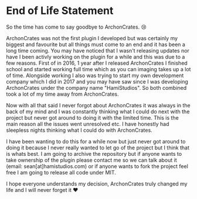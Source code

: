 # End of Life Statement

So the time has come to say goodbye to ArchonCrates. 😢

ArchonCrates was not the first plugin I developed but was certainly my biggest and favourite but all things must come to an end and 
it has been a long time coming. You may have noticed that I wasn't releasing updates nor have I been activly working on the plugin for 
a while and this was due to a few reasons. First of in 2016, 1 year after I released ArchonCrates I finished school and started working
full time which as you can imaging takes up a lot of time. Alongside working I also was trying to start my own development company which
I did in 2017 and you may have saw since I was developing ArchonCrates under the company name "HamiStudios". So both combined took a lot
of my time away from ArchonCrates.

Now with all that said I never forgot about ArchonCrates it was always in the back of my mind and I was constantly thinking what I could
do next with the project but never got around to doing it with the limited time. This is the main reason all the issues went unresolved
etc. I have honestly had sleepless nights thinking what I could do with ArchonCrates.

I have been wanting to do this for a while now but just never got around to doing it because I never really wanted to let go of the project
but I think that is whats best. I am going to archive the repository but if anyone wants to take ownership of the plugin please contact
me so we can talk about it (email: sean[at]hamistudios.com) or if anyone wants to fork the project feel free I am going to release all code
under MIT.

I hope everyone understands my decision, ArchonCrates truly changed my life and I will never forget it ❤
